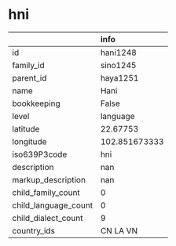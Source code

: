 # hni
|                      | info          |
|:---------------------|:--------------|
| id                   | hani1248      |
| family_id            | sino1245      |
| parent_id            | haya1251      |
| name                 | Hani          |
| bookkeeping          | False         |
| level                | language      |
| latitude             | 22.67753      |
| longitude            | 102.851673333 |
| iso639P3code         | hni           |
| description          | nan           |
| markup_description   | nan           |
| child_family_count   | 0             |
| child_language_count | 0             |
| child_dialect_count  | 9             |
| country_ids          | CN LA VN      |